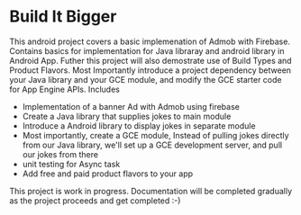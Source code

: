 # Build It Bigger

This android project covers a basic implemenation of Admob with Firebase. Contains basics for implementation for Java libraray and android library in Android App. Futher this project will also demostrate use of Build Types and Product Flavors. Most Importantly introduce a project dependency between your Java library and your GCE module, and modify the GCE starter code for App Engine APIs.
Includes

 - Implementation of a banner Ad with Admob using firebase
 -  Create a Java library that supplies jokes to main module
 -  Introduce a Android library to display jokes in separate module
 -  Most importantly, create a GCE module, Instead of pulling jokes directly from our Java library, we'll set up a GCE development server, and pull our jokes from there
 -  unit testing for Async task
 -  Add free and paid product flavors to your app

This project is work in progress. Documentation will be completed gradually as the project proceeds and get completed :-) 
